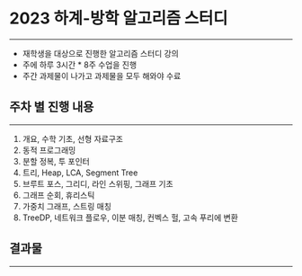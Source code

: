 # 2023 하계-방학 알고리즘 스터디

---

- 재학생을 대상으로 진행한 알고리즘 스터디 강의
- 주에 하루 3시간 * 8주 수업을 진행
- 주간 과제물이 나가고 과제물을 모두 해와야 수료

## 주차 별 진행 내용

---

1. 개요, 수학 기초, 선형 자료구조
2. 동적 프로그래밍
3. 분할 정복, 투 포인터
4. 트리, Heap, LCA, Segment Tree
5. 브루트 포스, 그리디, 라인 스위핑, 그래프 기초
6. 그래프 순회, 휴리스틱
7. 가중치 그래프, 스트링 매칭
8. TreeDP, 네트워크 플로우, 이분 매칭, 컨벡스 헐, 고속 푸리에 변환

## 결과물

---
